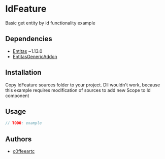 # IdFeature
Basic get entity by id functionality example

## Dependencies
  - [Entitas](https://github.com/sschmid/Entitas-CSharp) ~1.13.0
  - [EntitasGenericAddon](https://github.com/c0ffeeartc/EntitasGenericAddon)

## Installation
Copy IdFeature sources folder to your project.
Dll wouldn't work, because this example requires modification of sources to add new Scope<TScope> to Id component

## Usage
```csharp
// TODO: example
```

## Authors
  - [c0ffeeartc](https://github.com/c0ffeeartc)
